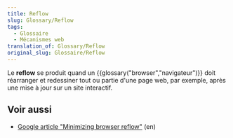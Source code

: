 ```yaml
---
title: Reflow
slug: Glossary/Reflow
tags:
  - Glossaire
  - Mécanismes web
translation_of: Glossary/Reflow
original_slug: Glossaire/Reflow
---
```


Le **reflow** se produit quand un {{glossary("browser","navigateur")}} doit réarranger et redessiner tout ou partie d'une page web, par exemple, après une mise à jour sur un site interactif.

## Voir aussi

- [Google article "Minimizing browser reflow"](https://developers.google.com/speed/articles/reflow) (en)
